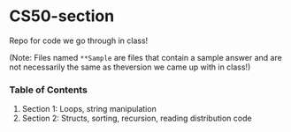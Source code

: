 # CS50-section
Repo for code we go through in class!

(Note: Files named `**Sample` are files that contain a sample answer and are not necessarily the same as theversion we came up with in class!)

### Table of Contents
1. Section 1: Loops, string manipulation
2. Section 2: Structs, sorting, recursion, reading distribution code